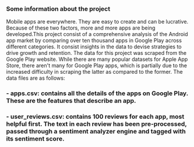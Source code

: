 ### Some information about the project
Mobile apps are everywhere. They are easy to create and can be lucrative. Because of these two factors, more and more apps are being developed.This project consist of a comprehensive analysis of the Android app market by comparing over ten thousand apps in Google Play across different categories. It consist insights in the data to devise strategies to drive growth and retention. The data for this project was scraped from the Google Play website. While there are many popular datasets for Apple App Store, there aren't many for Google Play apps, which is partially due to the increased difficulty in scraping the latter as compared to the former. The data files are as follows:

### - apps.csv: contains all the details of the apps on Google Play. These are the features that describe an app.
### - user_reviews.csv: contains 100 reviews for each app, most helpful first. The text in each review has been pre-processed, passed through a sentiment analyzer engine and tagged with its sentiment score.
